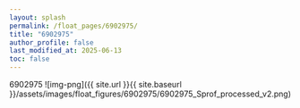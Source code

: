 ```yaml
---
layout: splash
permalink: /float_pages/6902975/
title: "6902975"
author_profile: false
last_modified_at: 2025-06-13
toc: false
---
```

 
6902975
![img-png]({{ site.url }}{{ site.baseurl }}/assets/images/float_figures/6902975/6902975_Sprof_processed_v2.png)